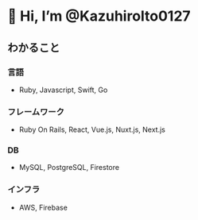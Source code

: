 # 👋 Hi, I’m @KazuhiroIto0127

## わかること

### 言語

- Ruby, Javascript, Swift, Go

### フレームワーク

- Ruby On Rails, React, Vue.js, Nuxt.js, Next.js

### DB

- MySQL, PostgreSQL, Firestore

### インフラ

- AWS, Firebase
